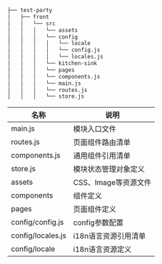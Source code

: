 ``` bash
├── test-party
│   ├── front
│   │   └── src
│   │   │   └── assets
│   │   │   └── config
│   │   │   │   └── locale
│   │   │   │   └── config.js
│   │   │   │   └── locales.js
│   │   │   └── kitchen-sink
│   │   │   └── pages
│   │   │   └── components.js
│   │   │   └── main.js
│   │   │   └── routes.js
│   │   │   └── store.js
```

|名称|说明|
|--|--|
|main.js|模块入口文件|
|routes.js|页面组件路由清单|
|components.js|通用组件引用清单|
|store.js|模块状态管理对象定义|
|assets|CSS、Image等资源文件|
|components|组件定义|
|pages|页面组件定义|
|config/config.js|config参数配置|
|config/locales.js|i18n语言资源引用清单|
|config/locale|i18n语言资源定义|
